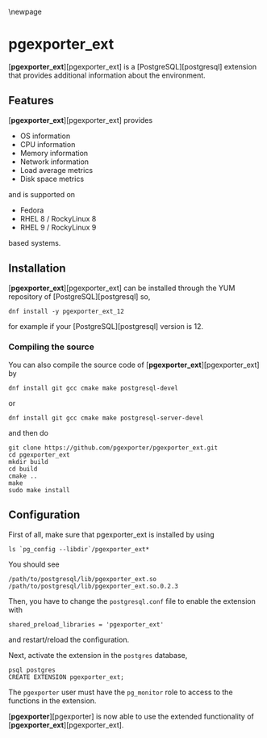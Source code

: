 \newpage

# pgexporter_ext

[**pgexporter_ext**][pgexporter_ext] is a [PostgreSQL][postgresql] extension that provides additional
information about the environment.

## Features

[**pgexporter_ext**][pgexporter_ext] provides

* OS information
* CPU information
* Memory information
* Network information
* Load average metrics
* Disk space metrics

and is supported on

* Fedora
* RHEL 8 / RockyLinux 8
* RHEL 9 / RockyLinux 9

based systems.

## Installation

[**pgexporter_ext**][pgexporter_ext] can be installed through the YUM repository of [PostgreSQL][postgresql]
so,

```
dnf install -y pgexporter_ext_12
```

for example if your [PostgreSQL][postgresql] version is 12.

### Compiling the source

You can also compile the source code of [**pgexporter_ext**][pgexporter_ext] by

```
dnf install git gcc cmake make postgresql-devel
```

or

```
dnf install git gcc cmake make postgresql-server-devel
```

and then do

```
git clone https://github.com/pgexporter/pgexporter_ext.git
cd pgexporter_ext
mkdir build
cd build
cmake ..
make
sudo make install
```

## Configuration

First of all, make sure that pgexporter_ext is installed by using

```
ls `pg_config --libdir`/pgexporter_ext*
```

You should see

```
/path/to/postgresql/lib/pgexporter_ext.so  /path/to/postgresql/lib/pgexporter_ext.so.0.2.3
```

Then, you have to change the `postgresql.conf` file to enable the extension with

```
shared_preload_libraries = 'pgexporter_ext'
```

and restart/reload the configuration.

Next, activate the extension in the `postgres` database,

```
psql postgres
CREATE EXTENSION pgexporter_ext;
```

The `pgexporter` user must have the `pg_monitor` role to access to the functions in the extension.

[**pgexporter**][pgexporter] is now able to use the extended functionality of [**pgexporter_ext**][pgexporter_ext].
